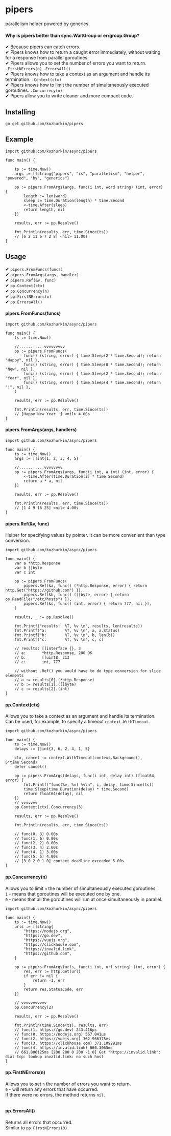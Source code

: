# pipers

parallelism helper powered by generics

#### Why is pipers better than sync.WaitGroup or errgroup.Group?
✔ Because pipers can catch errors.\
✔ Pipers knows how to return a caught error immediately, without waiting for a response from parallel goroutines.\
✔ Pipers allows you to set the number of errors you want to return. `.FirstNErrors(n)` `.ErrorsAll()`\
✔ Pipers knows how to take a context as an argument and handle its termination. `.Context(ctx)`\
✔ Pipers knows how to limit the number of simultaneously executed goroutines. `.Concurrecy(n)`\
✔ Pipers allow you to write cleaner and more compact code.

Installing
----------

	go get github.com/kozhurkin/pipers

Example
-----

``` golang
import github.com/kozhurkin/async/pipers

func main() {

    ts := time.Now()
    args := []string{"pipers", "is", "parallelism", "helper", "powered", "by", "generics"}

    pp := pipers.FromArgs(args, func(i int, word string) (int, error) {
        length := len(word)
        sleep := time.Duration(length) * time.Second
        <-time.After(sleep)
        return length, nil
    })

    results, err := pp.Resolve()

    fmt.Println(results, err, time.Since(ts))
    // [6 2 11 6 7 2 8] <nil> 11.00s
}
```

Usage
-----

✔ `pipers.FromFuncs(funcs)`\
✔ `pipers.FromArgs(args, handler)`\
✔ `pipers.Ref(&v, func)`\
✔ `pp.Context(ctx)`\
✔ `pp.Concurrency(n)`\
✔ `pp.FirstNErrors(n)`\
✔ `pp.ErrorsAll()`

#### pipers.FromFuncs(funcs)
``` golang
import github.com/kozhurkin/async/pipers

func main() {
    ts := time.Now()

    //...........vvvvvvvvv
    pp := pipers.FromFuncs(
        func() (string, error) { time.Sleep(2 * time.Second); return "Happy", nil },
        func() (string, error) { time.Sleep(0 * time.Second); return "New", nil },
        func() (string, error) { time.Sleep(2 * time.Second); return "Year", nil },
        func() (string, error) { time.Sleep(4 * time.Second); return "!", nil },
    )

    results, err := pp.Resolve()

    fmt.Println(results, err, time.Since(ts))
    // [Happy New Year !] <nil> 4.00s
}
```

#### pipers.FromArgs(args, handlers)
``` golang
import github.com/kozhurkin/async/pipers

func main() {
    ts := time.Now()
    args := []int{1, 2, 3, 4, 5}

    //...........vvvvvvvv
    pp := pipers.FromArgs(args, func(i int, a int) (int, error) {
        <-time.After(time.Duration(i) * time.Second)
        return a * a, nil
    })

    results, err := pp.Resolve()

    fmt.Println(results, err, time.Since(ts))
    // [1 4 9 16 25] <nil> 4.00s
}
```

#### pipers.Ref(&v, func)
Helper for specifying values by pointer.
It can be more convenient than type conversion.
``` golang
import github.com/kozhurkin/async/pipers

func main() {
    var a *http.Response
    var b []byte
    var c int

    pp := pipers.FromFuncs(
        pipers.Ref(&a, func() (*http.Response, error) { return http.Get("https://github.com") }),
        pipers.Ref(&b, func() ([]byte, error) { return os.ReadFile("/etc/hosts") }),
        pipers.Ref(&c, func() (int, error) { return 777, nil }),
    )

    results, _ := pp.Resolve()

    fmt.Printf("results:  %T, %v \n", results, len(results))
    fmt.Printf("a:        %T, %v \n", a, a.Status)
    fmt.Printf("b:        %T, %v \n", b, len(b))
    fmt.Printf("c:        %T, %v \n", c, c)

    // results: []interface {}, 3
    // a:       *http.Response, 200 OK
    // b:       []uint8, 213
    // c:       int, 777

    // without .Ref() you would have to do type conversion for slice elements
    // a := results[0].(*http.Response)
    // b := results[1].([]byte)
    // c := results[2].(int)
}
```

#### pp.Context(ctx)
Allows you to take a context as an argument and handle its termination.\
Сan be used, for example, to specify a timeout `context.WithTimeout`.

``` golang
import github.com/kozhurkin/async/pipers

func main() {
    ts := time.Now()
    delays := []int{3, 6, 2, 4, 1, 5}

    ctx, cancel := context.WithTimeout(context.Background(), 5*time.Second)
    defer cancel()

    pp := pipers.FromArgs(delays, func(i int, delay int) (float64, error) {
        fmt.Printf("func(%v, %v) %v\n", i, delay, time.Since(ts))
        time.Sleep(time.Duration(delay) * time.Second)
        return float64(delay), nil
    })
    // vvvvvvv
    pp.Context(ctx).Concurrency(3)

    results, err := pp.Resolve()

    fmt.Println(results, err, time.Since(ts))

    // func(0, 3) 0.00s
    // func(1, 6) 0.00s
    // func(2, 2) 0.00s
    // func(3, 4) 2.00s
    // func(4, 1) 3.00s
    // func(5, 5) 4.00s
    // [3 0 2 0 1 0] context deadline exceeded 5.00s
}
```
#### pp.Concurrency(n)

Allows you to limit `n` the number of simultaneously executed goroutines.\
`1` - means that goroutines will be executed one by one.\
`0` - means that all the goroutines will run at once simultaneously in parallel.
``` golang
import github.com/kozhurkin/async/pipers

func main() {
    ts := time.Now()
    urls := []string{
        "https://nodejs.org",
        "https://go.dev",
        "https://vuejs.org",
        "https://clickhouse.com",
        "https://invalid.link",
        "https://github.com",
    }

    pp := pipers.FromArgs(urls, func(i int, url string) (int, error) {
        res, err := http.Get(url)
        if err != nil {
            return -1, err
        }
        return res.StatusCode, err
    })

    // vvvvvvvvvvv
    pp.Concurrency(2)

    results, err := pp.Resolve()

    fmt.Println(time.Since(ts), results, err)
    // func(1, https://go.dev) 243.416µs
    // func(0, https://nodejs.org) 567.041µs
    // func(2, https://vuejs.org) 362.966375ms
    // func(3, https://clickhouse.com) 371.109291ms
    // func(4, https://invalid.link) 660.3065ms
    // 661.806125ms [200 200 0 200 -1 0] Get "https://invalid.link": dial tcp: lookup invalid.link: no such host
}
```

#### pp.FirstNErrors(n)

Allows you to set `n` the number of errors you want to return.\
`0` - will return any errors that have occurred.\
If there were no errors, the method returns `nil`.
``` golang

```
#### pp.ErrorsAll()
Returns all errors that occurred.\
Similar to `pp.FirstNErrors(0)`.
``` golang

```